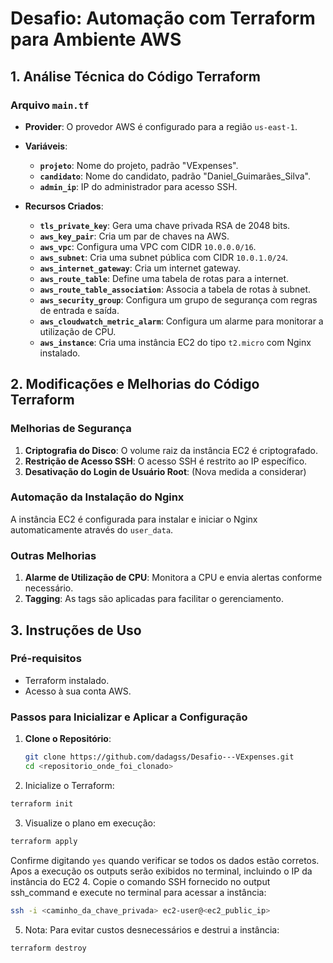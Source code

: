 # Desafio: Automação com Terraform para Ambiente AWS

## 1. Análise Técnica do Código Terraform

### Arquivo `main.tf`

- **Provider**: O provedor AWS é configurado para a região `us-east-1`.

- **Variáveis**:
  - **`projeto`**: Nome do projeto, padrão "VExpenses".
  - **`candidato`**: Nome do candidato, padrão "Daniel_Guimarães_Silva".
  - **`admin_ip`**: IP do administrador para acesso SSH.

- **Recursos Criados**:
  - **`tls_private_key`**: Gera uma chave privada RSA de 2048 bits.
  - **`aws_key_pair`**: Cria um par de chaves na AWS.
  - **`aws_vpc`**: Configura uma VPC com CIDR `10.0.0.0/16`.
  - **`aws_subnet`**: Cria uma subnet pública com CIDR `10.0.1.0/24`.
  - **`aws_internet_gateway`**: Cria um internet gateway.
  - **`aws_route_table`**: Define uma tabela de rotas para a internet.
  - **`aws_route_table_association`**: Associa a tabela de rotas à subnet.
  - **`aws_security_group`**: Configura um grupo de segurança com regras de entrada e saída.
  - **`aws_cloudwatch_metric_alarm`**: Configura um alarme para monitorar a utilização de CPU.
  - **`aws_instance`**: Cria uma instância EC2 do tipo `t2.micro` com Nginx instalado.

## 2. Modificações e Melhorias do Código Terraform

### Melhorias de Segurança
1. **Criptografia do Disco**: O volume raiz da instância EC2 é criptografado.
2. **Restrição de Acesso SSH**: O acesso SSH é restrito ao IP específico.
3. **Desativação do Login de Usuário Root**: (Nova medida a considerar)

### Automação da Instalação do Nginx
A instância EC2 é configurada para instalar e iniciar o Nginx automaticamente através do `user_data`.

### Outras Melhorias
1. **Alarme de Utilização de CPU**: Monitora a CPU e envia alertas conforme necessário.
2. **Tagging**: As tags são aplicadas para facilitar o gerenciamento.

## 3. Instruções de Uso

### Pré-requisitos
- Terraform instalado.
- Acesso à sua conta AWS.

### Passos para Inicializar e Aplicar a Configuração
1. **Clone o Repositório**:
   ```bash
   git clone https://github.com/dadagss/Desafio---VExpenses.git
   cd <repositorio_onde_foi_clonado>
2. Inicialize o Terraform:
```bash
terraform init
```
3. Visualize o plano em execução:
```bash
terraform apply
```
Confirme digitando ```yes``` quando verificar se todos os dados estão corretos.
Apos a execução os outputs serão exibidos no terminal, incluindo o IP da instância do EC2
4. Copie o comando SSH fornecido no output ssh_command e execute no terminal para acessar a instância:
```bash
ssh -i <caminho_da_chave_privada> ec2-user@<ec2_public_ip>
```
5. Nota:
Para evitar custos desnecessários e destrui a instância:
```bash
terraform destroy
```
